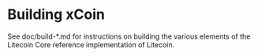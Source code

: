 Building xCoin
================

See doc/build-*.md for instructions on building the various
elements of the Litecoin Core reference implementation of Litecoin.
